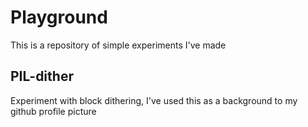 # Playground
 This is a repository of simple experiments I've made

## PIL-dither
Experiment with block dithering, I've used this as a background to my github profile picture

